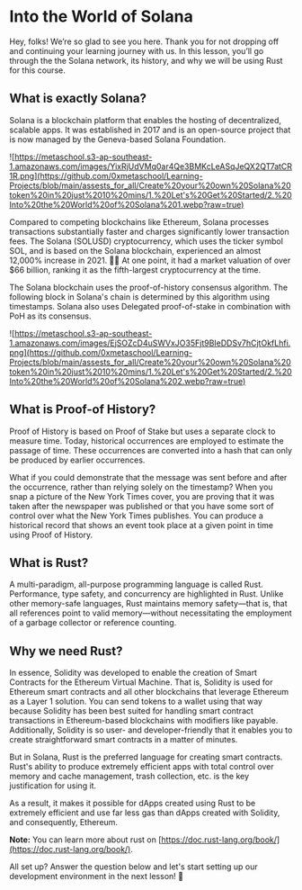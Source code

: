 # Into the World of Solana

Hey, folks! We’re so glad to see you here. Thank you for not dropping off and continuing your learning journey with us. In this lesson, you’ll go through the the Solana network, its history, and why we will be using Rust for this course.

## What is exactly Solana?

Solana is a blockchain platform that enables the hosting of decentralized, scalable apps. It was established in 2017 and is an open-source project that is now managed by the Geneva-based Solana Foundation.

![https://metaschool.s3-ap-southeast-1.amazonaws.com/images/YixRjUdVMq0ar4Qe3BMKcLeASqJeQX2QT7atCR1R.png](https://github.com/0xmetaschool/Learning-Projects/blob/main/assests_for_all/Create%20your%20own%20Solana%20token%20in%20just%2010%20mins/1.%20Let's%20Get%20Started/2.%20Into%20the%20World%20of%20Solana%201.webp?raw=true)

Compared to competing blockchains like Ethereum, Solana processes transactions substantially faster and charges significantly lower transaction fees. The Solana (SOLUSD) cryptocurrency, which uses the ticker symbol SOL, and is based on the Solana blockchain, experienced an almost 12,000% increase in 2021. 🫰🏼 At one point, it had a market valuation of over $66 billion, ranking it as the fifth-largest cryptocurrency at the time.

The Solana blockchain uses the proof-of-history consensus algorithm. The following block in Solana's chain is determined by this algorithm using timestamps. Solana also uses Delegated proof-of-stake in combination with PoH as its consensus.

![https://metaschool.s3-ap-southeast-1.amazonaws.com/images/EjSOZcD4uSWVxJO35Fjt9BIeDDSv7hCjtOkfLhfi.png](https://github.com/0xmetaschool/Learning-Projects/blob/main/assests_for_all/Create%20your%20own%20Solana%20token%20in%20just%2010%20mins/1.%20Let's%20Get%20Started/2.%20Into%20the%20World%20of%20Solana%202.webp?raw=true)

## What is Proof-of History?

Proof of History is based on Proof of Stake but uses a separate clock to measure time. Today, historical occurrences are employed to estimate the passage of time. These occurrences are converted into a hash that can only be produced by earlier occurrences.

What if you could demonstrate that the message was sent before and after the occurrence, rather than relying solely on the timestamp? When you snap a picture of the New York Times cover, you are proving that it was taken after the newspaper was published or that you have some sort of control over what the New York Times publishes. You can produce a historical record that shows an event took place at a given point in time using Proof of History.

## What is Rust?

A multi-paradigm, all-purpose programming language is called Rust. Performance, type safety, and concurrency are highlighted in Rust. Unlike other memory-safe languages, Rust maintains memory safety—that is, that all references point to valid memory—without necessitating the employment of a garbage collector or reference counting.

## Why we need Rust?

In essence, Solidity was developed to enable the creation of Smart Contracts for the Ethereum Virtual Machine. That is, Solidity is used for Ethereum smart contracts and all other blockchains that leverage Ethereum as a Layer 1 solution. You can send tokens to a wallet using that way because Solidity has been best suited for handling smart contract transactions in Ethereum-based blockchains with modifiers like payable. Additionally, Solidity is so user- and developer-friendly that it enables you to create straightforward smart contracts in a matter of minutes.

But in Solana, Rust is the preferred language for creating smart contracts. Rust's ability to produce extremely efficient apps with total control over memory and cache management, trash collection, etc. is the key justification for using it.

As a result, it makes it possible for dApps created using Rust to be extremely efficient and use far less gas than dApps created with Solidity, and consequently, Ethereum.

**Note:** You can learn more about rust on [https://doc.rust-lang.org/book/](https://doc.rust-lang.org/book/).

All set up? Answer the question below and let's start setting up our development environment in the next lesson! 🚀

